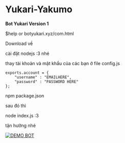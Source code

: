 # Yukari-Yakumo

**Bot Yukari Version 1**

$help or botyukari.xyz/com.html

Download về 

cài đặt nodejs :3 nhé

thay tài khoản và mật khẩu của các bạn ở file config.js
```
exports.account = {
    "username" : "EMAILHERE",
    "password" : "PASSWORD HERE"
};
```

npm package.json 

sau đó thì 

node index.js :3 

tận hưởng nhé


[![DEMO BOT](https://i.ytimg.com/vi_webp/sPxYlhMkZtU/sddefault.webp)](https://www.youtube.com/watch?v=sPxYlhMkZtU "DEMO YUKARI BOT")
